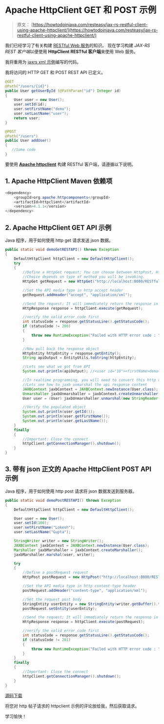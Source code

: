 # Apache HttpClient GET 和 POST 示例

> 原文： [https://howtodoinjava.com/resteasy/jax-rs-restful-client-using-apache-httpclient/](https://howtodoinjava.com/resteasy/jax-rs-restful-client-using-apache-httpclient/)

我们已经学习了有关构建 [RESTful Web 服务](//howtodoinjava.com/restful-web-service/ "restful-web-service")的知识。 现在学习构建 *JAX-RS REST 客户端*以便使用 **HttpClient RESTful 客户端**来使用 Web 服务。

我将重用为 [jaxrs xml 示例](//howtodoinjava.com/resteasy/resteasy-jaxb-xml-example/ "RESTEasy + JAXB xml example")编写的代码。

我将访问的 HTTP GET 和 POST REST API 已定义。

```java
@GET
@Path("/users/{id}")
public User getUserById (@PathParam("id") Integer id) 
{
	User user = new User();
	user.setId(id);
	user.setFirstName("demo");
	user.setLastName("user");
	return user;
}

@POST
@Path("/users")
public User addUser() 
{
   //Some code
}

```

要使用 [**Apache httpclient**](https://hc.apache.org/httpclient-3.x/ "apache http client") 构建 RESTful 客户端，请遵循以下说明。

## 1\. Apache HttpClient Maven 依赖项

```java
<dependency>
	<groupId>org.apache.httpcomponents</groupId>
	<artifactId>httpclient</artifactId>
	<version>4.1.1</version>
</dependency>

```

## 2\. Apache HttpClient GET API 示例

Java 程序，用于如何使用 http get 请求发送 json 数据。

```java
public static void demoGetRESTAPI() throws Exception 
{
	DefaultHttpClient httpClient = new DefaultHttpClient();
	try
	{
		//Define a HttpGet request; You can choose between HttpPost, HttpDelete or HttpPut also.
		//Choice depends on type of method you will be invoking.
		HttpGet getRequest = new HttpGet("http://localhost:8080/RESTfulDemoApplication/user-management/users/10");

		//Set the API media type in http accept header
		getRequest.addHeader("accept", "application/xml");

		//Send the request; It will immediately return the response in HttpResponse object
		HttpResponse response = httpClient.execute(getRequest);

		//verify the valid error code first
		int statusCode = response.getStatusLine().getStatusCode();
		if (statusCode != 200) 
		{
			throw new RuntimeException("Failed with HTTP error code : " + statusCode);
		}

		//Now pull back the response object
		HttpEntity httpEntity = response.getEntity();
		String apiOutput = EntityUtils.toString(httpEntity);

		//Lets see what we got from API
		System.out.println(apiOutput); //<user id="10"><firstName>demo</firstName><lastName>user</lastName></user>

		//In realtime programming, you will need to convert this http response to some java object to re-use it.
		//Lets see how to jaxb unmarshal the api response content
		JAXBContext jaxbContext = JAXBContext.newInstance(User.class);
		Unmarshaller jaxbUnmarshaller = jaxbContext.createUnmarshaller();
		User user = (User) jaxbUnmarshaller.unmarshal(new StringReader(apiOutput));

		//Verify the populated object
		System.out.println(user.getId());
		System.out.println(user.getFirstName());
		System.out.println(user.getLastName());
	}
	finally
	{
		//Important: Close the connect
		httpClient.getConnectionManager().shutdown();
	}
}

```

## 3\. 带有 json 正文的 Apache HttpClient POST API 示例

Java 程序，用于如何使用 http post 请求将 json 数据发送到服务器。

```java
public static void demoPostRESTAPI() throws Exception 
{
	DefaultHttpClient httpClient = new DefaultHttpClient();

	User user = new User();
	user.setId(100);
	user.setFirstName("Lokesh");
	user.setLastName("Gupta");

	StringWriter writer = new StringWriter();
	JAXBContext jaxbContext = JAXBContext.newInstance(User.class);
	Marshaller jaxbMarshaller = jaxbContext.createMarshaller();
	jaxbMarshaller.marshal(user, writer);

	try
	{
		//Define a postRequest request
		HttpPost postRequest = new HttpPost("http://localhost:8080/RESTfulDemoApplication/user-management/users");

		//Set the API media type in http content-type header
		postRequest.addHeader("content-type", "application/xml");

		//Set the request post body
		StringEntity userEntity = new StringEntity(writer.getBuffer().toString());
		postRequest.setEntity(userEntity);

		//Send the request; It will immediately return the response in HttpResponse object if any
		HttpResponse response = httpClient.execute(postRequest);

		//verify the valid error code first
		int statusCode = response.getStatusLine().getStatusCode();
		if (statusCode != 201) 
		{
			throw new RuntimeException("Failed with HTTP error code : " + statusCode);
		}
	}
	finally
	{
		//Important: Close the connect
		httpClient.getConnectionManager().shutdown();
	}
}

```

[源码下载](https://docs.google.com/file/d/0B7yo2HclmjI4SF9nbVlmYUVERUk/edit?usp=sharing)

将您对 http 帖子请求的 httpclient 示例的评论放给我，然后获取请求。

学习愉快！